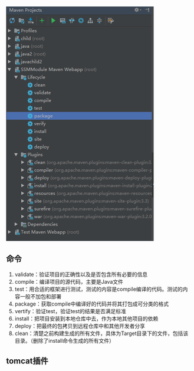<img src="img/Maven相关的命令和插件.png"><br/>
## 命令
1. validate：验证项目的正确性以及是否包含所有必要的信息
2. compile：编译项目的源代码，主要是Java文件
3. test：用合适的框架进行测试，测试的内容是compile编译的代码。测试的内容一般不加包和部署
4. package：获取compile中编译好的代码并将其打包成可分类的格式
5. vertify：验证test，验证test的结果是否满足标准
6. install：把项目安装到本地仓库中去，作为本地其他项目的依赖
7. deploy：把最终的包拷贝到远程仓库中和其他开发者分享
8. clean：清楚之前构建生成的所有文件，具体为Target目录下的文件，包括该目录。（删除了install命令生成的所有文件）

## tomcat插件
